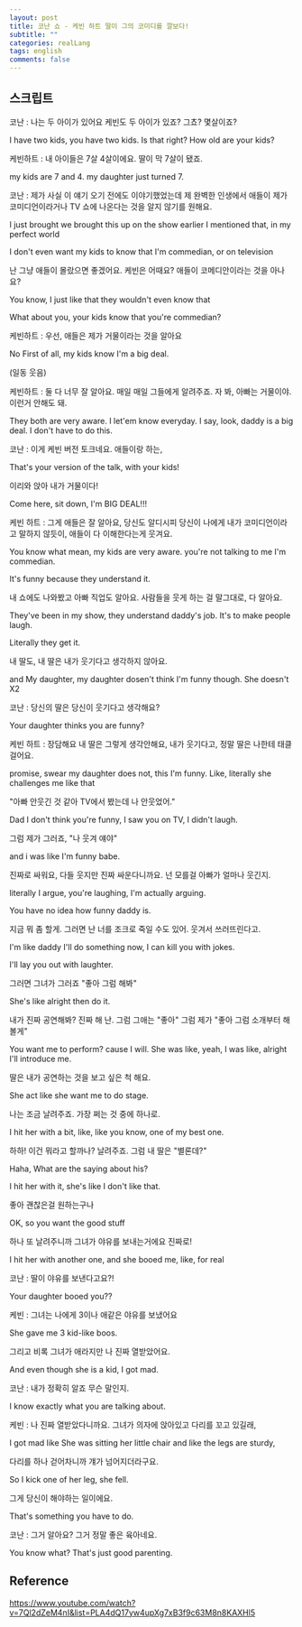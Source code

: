 ```yaml
---
layout: post
title: 코난 쇼 - 케빈 하트 딸이 그의 코미디를 깔보다!
subtitle: ""
categories: realLang
tags: english
comments: false
---
```


## 스크립트

코난 : 나는 두 아이가 있어요 케빈도 두 아이가 있죠? 그쵸? 몇살이죠?

I have two kids, you have two kids. Is that right? How old are your kids?

케빈하트 : 내 아이들은 7살 4살이에요. 딸이 막 7살이 됐죠.

my kids are 7 and 4. my daughter just turned 7.

코난 : 제가 사실 이 얘기 오기 전에도 이야기했었는데 제 완벽한 인생에서 애들이 제가 코미디언이라거나 TV 쇼에 나온다는 것을 알지 않기를 원해요.

I just brought we brought this up on the show earlier I mentioned that, in my perfect world

I don't even want my kids to know that I'm commedian, or on television

난 그냥 애들이 몰랐으면 좋겠어요. 케빈은 어때요? 애들이 코메디안이라는 것을 아나요?

You know, I just like that they wouldn't even know that

What about you, your kids know that you're commedian?

케빈하트 : 우선, 애들은 제가 거물이라는 것을 알아요

No First of all, my kids know I'm a big deal.

(일동 웃음)

케빈하트 : 둘 다 너무 잘 알아요. 매일 매일 그들에게 알려주죠. 자 봐, 아빠는 거물이야. 이런거 안해도 돼.

They both are very aware. I let'em know everyday. I say, look, daddy is a big deal. I don't have to do this.

코난 : 이게 케빈 버전 토크네요. 애들이랑 하는,

That's your version of the talk, with your kids!

이리와 앉아 내가 거물이다!

Come here, sit down, I'm BIG DEAL!!!

케빈 하트 : 그게 애들은 잘 알아요, 당신도 알디시피 당신이 나에게 내가 코미디언이라고 말하지 않듯이, 애들이 다 이해한다는게 웃겨요.

You know what mean, my kids are very aware. you're not talking to me I'm commedian.

It's funny because they understand it.

내 쇼에도 나와봤고 아빠 직업도 알아요. 사람들을 웃게 하는 걸 말그대로, 다 알아요.

They've been in my show, they understand daddy's job. It's to make people laugh.

Literally they get it.

내 딸도, 내 딸은 내가 웃기다고 생각하지 않아요.

and My daughter, my daughter dosen't think I'm funny though. She doesn't X2 

코난 : 당신의 딸은 당신이 웃기다고 생각해요?

Your daughter thinks you are funny?

케빈 하트 : 장담해요 내 딸은 그렇게 생각안해요, 내가 웃기다고, 정말 딸은 나한테 태클걸어요. 

promise, swear my daughter does not, this I'm funny. Like, literally she challenges me like that

"아빠 안웃긴 것 같아 TV에서 봤는데 나 안웃었어."

Dad I don't think you're funny, I saw you on TV, I didn't laugh.

그럼 제가 그러죠, "나 웃겨 얘야"

and i was like I'm funny babe.

진짜로 싸워요, 다들 웃지만 진짜 싸운다니까요. 넌 모를걸 아빠가 얼마나 웃긴지.

literally I argue, you're laughing, I'm actually arguing.

You have no idea how funny daddy is.

지금 뭐 좀 할게. 그러면 난 너를 조크로 죽일 수도 있어. 웃겨서 쓰러뜨린다고.

I'm like daddy I'll do something now, I can kill you with jokes.

I'll lay you out with laughter.

그러면 그녀가 그러죠 "좋아 그럼 해봐"

She's like alright then do it.

내가 진짜 공연해봐? 진짜 해 난. 그럼 그애는 "좋아" 그럼 제가 "좋아 그럼 소개부터 해볼게"

You want me to perform? cause I will. She was like, yeah, I was like, alright I'll introduce me.

딸은 내가 공연하는 것을 보고 싶은 척 해요.

She act like she want me to do stage.

나는 조금 날려주죠. 가장 쩌는 것 중에 하나로.

I hit her with a bit, like, like you know, one of my best one. 

하하! 이건 뭐라고 할까나? 날려주죠. 그럼 내 딸은 "별론데?"

Haha, What are the saying about his?

I hit her with it, she's like I don't like that.

좋아 괜찮은걸 원하는구나

OK, so you want the good stuff

하나 또 날려주니까 그녀가 야유를 보내는거에요 진짜로!

I hit her with another one, and she booed me, like, for real

코난 : 딸이 야유를 보낸다고요?!

Your daughter booed you??

케빈 : 그녀는 나에게 3이나 애같은 야유를 보냈어요

She gave me 3 kid-like boos.

그리고 비록 그녀가 애라지만 나 진짜 열받았어요.

And even though she is a kid, I got mad.

코난 : 내가 정확히 알죠 무슨 말인지.

I know exactly what you are talking about.

케빈 : 나 진짜 열받았다니까요. 그녀가 의자에 앉아있고 다리를 꼬고 있길래,

I got mad like She was sitting her little chair and like the legs are sturdy,

다리를 하나 걷어차니까 걔가 넘어지더라구요.

So I kick one of her leg, she fell.

그게 당신이 해야하는 일이에요.

That's something you have to do.

코난 : 그거 알아요? 그거 정말 좋은 육아네요.

You know what? That's just good parenting.

## Reference

https://www.youtube.com/watch?v=7Ql2dZeM4nI&list=PLA4dQ17yw4upXg7xB3f9c63M8n8KAXHl5